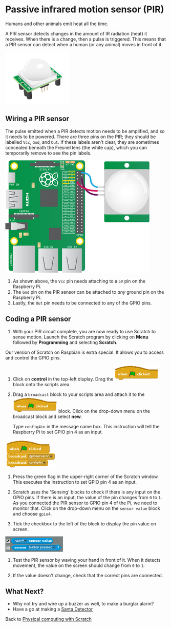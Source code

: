 # Passive infrared motion sensor (PIR)

Humans and other animals emit heat all the time. 

A PIR sensor detects changes in the amount of IR radiation (heat) it receives. When there is a change, then a pulse is triggered. This means that a PIR sensor can detect when a human (or any animal) moves in front of it.

![pir](images/pir_module.png)

## Wiring a PIR sensor

The pulse emitted when a PIR detects motion needs to be amplified, and so it needs to be powered. There are three pins on the PIR; they should be labelled `Vcc`, `Gnd`, and `Out`. If these labels aren't clear, they are sometimes concealed beneath the Fresnel lens (the white cap), which you can temporarily remove to see the pin labels.

![wiring](images/pir_wiring.png)

1. As shown above, the `Vcc` pin needs attaching to a `5V` pin on the Raspberry Pi.
1. The `Gnd` pin on the PIR sensor can be attached to *any* ground pin on the Raspberry Pi.
1. Lastly, the `Out` pin needs to be connected to any of the GPIO pins.

## Coding a PIR sensor

1.  With your PIR circuit complete, you are now ready to use Scratch to sense motion. Launch the Scratch program by clicking on **Menu** followed by **Programming** and selecting **Scratch**.

 Our version of Scratch on Raspbian is extra special. It allows you to access and control the GPIO pins.

1.  Click on **control** in the top-left display. Drag the ![green flag](images/green_flag.png) block onto the scripts area.

1. Drag a `broadcast` block to your scripts area and attach it to the ![green flag](images/green_flag.png) block. Click on the drop-down menu on the broadcast block and select **new**.

    Type `config4in` in the message name box. This instruction will tell the Raspberry Pi to set GPIO pin 4 as an input.

![Config Pin 4](images/scratch_config4.png)

1. Press the green flag in the upper-right corner of the Scratch window. This executes the instruction to set GPIO pin 4 as an input.

1. Scratch uses the 'Sensing' blocks to check if there is any input on the GPIO pins. If there is an input, the value of the pin changes from `0` to `1`. As you connected the PIR sensor to GPIO pin 4 of the Pi, we need to monitor that. Click on the drop-down menu on the `sensor value` block and choose `gpio4`.

1. Tick the checkbox to the left of the block to display the pin value on screen.

  ![Scratch sensing blocks](images/sensing-blocks.png)

1. Test the PIR sensor by waving your hand in front of it. When it detects movement, the value on the screen should change from `0` to `1`.

1. If the value doesn't change, check that the correct pins are connected.

## What Next?

- Why not try and wire up a buzzer as well, to make a burglar alarm?
- Have a go at making a [Santa Detector](https://www.raspberrypi.org/learning/santa-detector/)

Back to [Physical computing with Scratch](worksheet.md)

